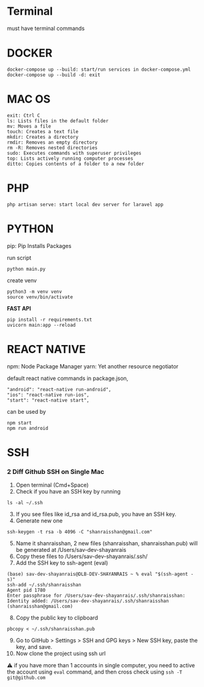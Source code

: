 # Terminal
must have terminal commands

# DOCKER
```
docker-compose up --build: start/run services in docker-compose.yml
docker-compose up --build -d: exit
```

# MAC OS
```
exit: Ctrl C
ls: Lists files in the default folder
mv: Moves a file
touch: Creates a text file
mkdir: Creates a directory
rmdir: Removes an empty directory
rm -R: Removes nested directories
sudo: Executes commands with superuser privileges
top: Lists actively running computer processes
ditto: Copies contents of a folder to a new folder
```

# PHP
```
php artisan serve: start local dev server for laravel app
```

# PYTHON
pip: Pip Installs Packages

run script
```
python main.py
```
create venv
```
python3 -m venv venv
source venv/bin/activate
```
**FAST API**
```
pip install -r requirements.txt
uvicorn main:app --reload
```

# REACT NATIVE
npm: Node Package Manager
yarn: Yet another resource negotiator

default react native commands in package.json,
```
"android": "react-native run-android",
"ios": "react-native run-ios",
"start": "react-native start",
```
can be used by
```
npm start
npm run android
```

# SSH

### 2 Diff Github SSH on Single Mac 
1. Open terminal (Cmd+Space)
2. Check if you have an SSH key by running
```
ls -al ~/.ssh
```

3. If you see files like id_rsa and id_rsa.pub, you have an SSH key.
4. Generate new one
```
ssh-keygen -t rsa -b 4096 -C "shanraisshan@gmail.com"
```
5. Name it shanraisshan, 2 new files (shanraisshan, shanraisshan.pub) will be generated at /Users/sav-dev-shayanrais
6. Copy these files to /Users/sav-dev-shayanrais/.ssh/
7. Add the SSH key to ssh-agent (eval)
```
(base) sav-dev-shayanrais@DLB-DEV-SHAYANRAIS ~ % eval "$(ssh-agent -s)"
ssh-add ~/.ssh/shanraisshan
Agent pid 1780
Enter passphrase for /Users/sav-dev-shayanrais/.ssh/shanraisshan: 
Identity added: /Users/sav-dev-shayanrais/.ssh/shanraisshan (shanraisshan@gmail.com)
```
8. Copy the public key to clipboard
```
pbcopy < ~/.ssh/shanraisshan.pub
```
9. Go to GitHub > Settings > SSH and GPG keys > New SSH key, paste the key, and save.
10. Now clone the project using ssh url

⚠️ if you have more than 1 accounts in single computer, you need to active the account using ```eval``` command, and then cross check using ```ssh -T git@github.com```
